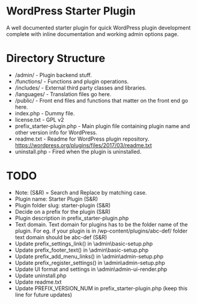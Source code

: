 # WordPress Starter Plugin

A well documented starter plugin for quick WordPress plugin development complete with inline documentation and working admin options page.


# Directory Structure

- /admin/ 						- Plugin backend stuff.
- /functions/					- Functions and plugin operations.
- /includes/					- External third party classes and libraries.
- /languages/					- Translation files go here. 
- /public/						- Front end files and functions that matter on the front end go here.
- index.php						- Dummy file.
- license.txt					- GPL v2
- prefix_starter-plugin.php		- Main plugin file containing plugin name and other version info for WordPress.
- readme.txt					- Readme for WordPress plugin repository. https://wordpress.org/plugins/files/2017/03/readme.txt
- uninstall.php					- Fired when the plugin is uninstalled. 


# TODO

- Note: (S&R) = Search and Replace by matching case.
- Plugin name: Starter Plugin (S&R)
- Plugin folder slug: starter-plugin (S&R)
- Decide on a prefix for the plugin (S&R)
- Plugin description					in prefix_starter-plugin.php
- Text domain. Text domain for plugins has to be the folder name of the plugin. For eg. if your plugin is in /wp-content/plugins/abc-def/ folder text domain should be abc-def (S&R)
- Update prefix_settings_link() 		in \admin\basic-setup.php
- Update prefix_footer_text()			in \admin\basic-setup.php
- Update prefix_add_menu_links() 		in \admin\admin-setup.php
- Update prefix_register_settings() 	in \admin\admin-setup.php
- Update UI format and settings			in \admin\admin-ui-render.php
- Update uninstall.php
- Update readme.txt
- Update PREFIX_VERSION_NUM 			in prefix_starter-plugin.php (keep this line for future updates)